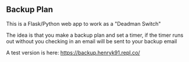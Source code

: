 ## Backup Plan
This is a Flask/Python web app to work as a "Deadman Switch"

The idea is that you make a backup plan and set a timer, if the timer runs out without you checking in an email will be sent to your backup email

A test version is here: https://backup.henryk91.repl.co/
